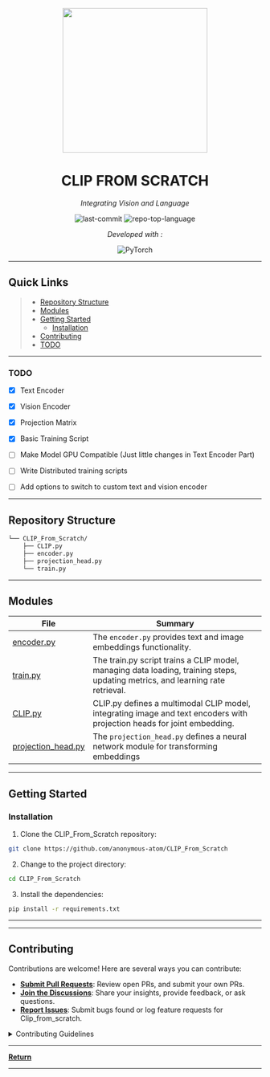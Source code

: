 <p align="center">
  <img src="https://images.openai.com/blob/fbc4f633-9ad4-4dc2-bd94-0b6f1feee22f/overview-a.svg" width="288" />
</p>
<p align="center">
    <h1 align="center">CLIP FROM SCRATCH</h1>
</p>
<p align="center">
    <em>Integrating Vision and Language</em>
</p>
<p align="center">
	<img src="https://img.shields.io/github/last-commit/anonymous-atom/CLIP_From_Scratch?style=flat&logo=git&logoColor=white&color=0080ff" alt="last-commit">
	<img src="https://img.shields.io/github/languages/top/anonymous-atom/CLIP_From_Scratch?style=flat&color=0080ff" alt="repo-top-language">
<p>
<p align="center">
		<em>Developed with :</em>
</p>
<p align="center">
	<img src="https://img.shields.io/badge/PyTorch-%23EE4C2C.svg?style=for-the-badge&logo=PyTorch&logoColor=white" alt="PyTorch">	
</p>
<hr>

##  Quick Links

> - [ Repository Structure](#-repository-structure)
> - [ Modules](#-modules)
> - [ Getting Started](#-getting-started)
>   - [ Installation](#-installation)
> - [ Contributing](#-contributing)
> - [ TODO ](#todo)
---

### TODO

- [x] Text Encoder
- [x] Vision Encoder
- [x] Projection Matrix
- [x] Basic Training Script
- [ ] Make Model GPU Compatible (Just little changes in Text Encoder Part)
- [ ] Write Distributed training scripts
- [ ] Add options to switch to custom text and vision encoder


---

##  Repository Structure

```sh
└── CLIP_From_Scratch/
    ├── CLIP.py
    ├── encoder.py
    ├── projection_head.py
    └── train.py
```

---

##  Modules


| File                                                                                                     | Summary                                                                                                                                                                               |
| ---                                                                                                      | ---                                                                                                                                                                                   |
| [encoder.py](https://github.com/anonymous-atom/CLIP_From_Scratch/blob/master/encoder.py)                 | The `encoder.py` provides text and image embeddings functionality. |
| [train.py](https://github.com/anonymous-atom/CLIP_From_Scratch/blob/master/train.py)                     | The train.py script trains a CLIP model, managing data loading, training steps, updating metrics, and learning rate retrieval.                              |
| [CLIP.py](https://github.com/anonymous-atom/CLIP_From_Scratch/blob/master/CLIP.py)                       | CLIP.py defines a multimodal CLIP model, integrating image and text encoders with projection heads for joint embedding. |
| [projection_head.py](https://github.com/anonymous-atom/CLIP_From_Scratch/blob/master/projection_head.py) | The `projection_head.py` defines a neural network module for transforming embeddings     |

---

##  Getting Started

###  Installation

1. Clone the CLIP_From_Scratch repository:

```sh
git clone https://github.com/anonymous-atom/CLIP_From_Scratch
```

2. Change to the project directory:

```sh
cd CLIP_From_Scratch
```

3. Install the dependencies:

```sh
pip install -r requirements.txt
```

---

---

##  Contributing

Contributions are welcome! Here are several ways you can contribute:

- **[Submit Pull Requests](https://github.com/anonymous-atom/CLIP_From_Scratch/blob/main/CONTRIBUTING.md)**: Review open PRs, and submit your own PRs.
- **[Join the Discussions](https://github.com/anonymous-atom/CLIP_From_Scratch/discussions)**: Share your insights, provide feedback, or ask questions.
- **[Report Issues](https://github.com/anonymous-atom/CLIP_From_Scratch/issues)**: Submit bugs found or log feature requests for Clip_from_scratch.

<details closed>
    <summary>Contributing Guidelines</summary>

1. **Fork the Repository**: Start by forking the project repository to your GitHub account.
2. **Clone Locally**: Clone the forked repository to your local machine using a Git client.
   ```sh
   git clone https://github.com/anonymous-atom/CLIP_From_Scratch
   ```
3. **Create a New Branch**: Always work on a new branch, giving it a descriptive name.
   ```sh
   git checkout -b new-feature-x
   ```
4. **Make Your Changes**: Develop and test your changes locally.
5. **Commit Your Changes**: Commit with a clear message describing your updates.
   ```sh
   git commit -m 'Implemented new feature x.'
   ```
6. **Push to GitHub**: Push the changes to your forked repository.
   ```sh
   git push origin new-feature-x
   ```
7. **Submit a Pull Request**: Create a PR against the original project repository. Clearly describe the changes and their motivations.

Once your PR is reviewed and approved, it will be merged into the main branch.

</details>


---



[**Return**](#-quick-links)

---
